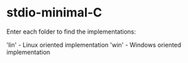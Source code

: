 # stdio-minimal-C

Enter each folder to find the implementations:

'lin' - Linux oriented implementation
'win' - Windows oriented implementation
